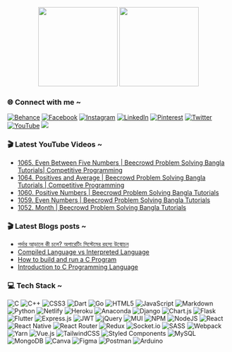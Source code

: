 <p align="center">
<img height="180em" src="https://github-readme-stats-eight-theta.vercel.app/api?username=maruf-sarker&show_icons=true&theme=algolia&include_all_commits=true&count_private=true"/>
<img height="180em" src="https://github-readme-stats-eight-theta.vercel.app/api/top-langs/?username=maruf-sarker&layout=compact&langs_count=8&theme=algolia"/>
</p>

### 🌐 Connect with me ~

[![Behance](https://img.shields.io/badge/Behance-1769ff?logo=behance&logoColor=white)](https://behance.net/mdmarufsarker) 
[![Facebook](https://img.shields.io/badge/Facebook-%231877F2.svg?logo=Facebook&logoColor=white)](https://facebook.com/mdmarufsarkerr) 
[![Instagram](https://img.shields.io/badge/Instagram-%23E4405F.svg?logo=Instagram&logoColor=white)](https://instagram.com/md_maruf_sarker) 
[![LinkedIn](https://img.shields.io/badge/LinkedIn-%230077B5.svg?logo=linkedin&logoColor=white)](https://linkedin.com/in/mdmarufsarker) 
[![Pinterest](https://img.shields.io/badge/Pinterest-%23E60023.svg?logo=Pinterest&logoColor=white)](https://pinterest.com/md_maruf_sarker) 
[![Twitter](https://img.shields.io/badge/Twitter-%231DA1F2.svg?logo=Twitter&logoColor=white)](https://twitter.com/md_marufsarker) 
[![YouTube](https://img.shields.io/badge/YouTube-%23FF0000.svg?logo=YouTube&logoColor=white)](https://www.youtube.com/c/MdMarufSarkerOfficial)
[![](https://visitcount.itsvg.in/api?id=mdmarufsarker&icon=0&color=0)](https://visitcount.itsvg.in)

### 🎬 Latest YouTube Videos ~

<!-- YOUTUBE:START -->
- [1065. Even Between Five Numbers | Beecrowd Problem Solving Bangla Tutorials| Competitive Programming](https://www.youtube.com/watch?v=wklzwS5nA-0)
- [1064. Positives and Average | Beecrowd Problem Solving Bangla Tutorials | Competitive Programming](https://www.youtube.com/watch?v=11tasqLDqIw)
- [1060. Positive Numbers | Beecrowd Problem Solving Bangla Tutorials](https://www.youtube.com/watch?v=QZDL1Zkofps)
- [1059. Even Numbers | Beecrowd Problem Solving Bangla Tutorials](https://www.youtube.com/watch?v=Nd0O5V3VyWo)
- [1052. Month | Beecrowd Problem Solving Bangla Tutorials](https://www.youtube.com/watch?v=lJRUPF-_0xo)
<!-- YOUTUBE:END -->

### 🎬 Latest  Blogs posts ~

<!-- BLOG-POST-LIST:START -->
- [পর্দার আড়ালে কী চলে? অপারেটিং সিস্টেমের রহস্য উন্মোচন](https://dev.to/mdmarufsarker/prdaar-aaddaale-kii-cle-apaarettin-sisttemer-rhsy-unmocn-203o)
- [Compiled Language vs Interpreted Language](https://dev.to/mdmarufsarker/compiled-language-vs-interpreted-language-2o4c)
- [How to build and run a C Program](https://dev.to/mdmarufsarker/si-prograamin-er-haatekhddi-3c3)
- [Introduction to C Programming Language](https://dev.to/mdmarufsarker/si-prograamin-er-haatekhddi-4bdh)
<!-- BLOG-POST-LIST:END -->

### 💻 Tech Stack ~

![C](https://img.shields.io/badge/c-%2300599C.svg?style=for-the-badge&logo=c&logoColor=white) ![C++](https://img.shields.io/badge/c++-%2300599C.svg?style=for-the-badge&logo=c%2B%2B&logoColor=white) ![CSS3](https://img.shields.io/badge/css3-%231572B6.svg?style=for-the-badge&logo=css3&logoColor=white) ![Dart](https://img.shields.io/badge/dart-%230175C2.svg?style=for-the-badge&logo=dart&logoColor=white) ![Go](https://img.shields.io/badge/go-%2300ADD8.svg?style=for-the-badge&logo=go&logoColor=white) ![HTML5](https://img.shields.io/badge/html5-%23E34F26.svg?style=for-the-badge&logo=html5&logoColor=white) ![JavaScript](https://img.shields.io/badge/javascript-%23323330.svg?style=for-the-badge&logo=javascript&logoColor=%23F7DF1E) ![Markdown](https://img.shields.io/badge/markdown-%23000000.svg?style=for-the-badge&logo=markdown&logoColor=white) ![Python](https://img.shields.io/badge/python-3670A0?style=for-the-badge&logo=python&logoColor=ffdd54) ![Netlify](https://img.shields.io/badge/netlify-%23000000.svg?style=for-the-badge&logo=netlify&logoColor=#00C7B7) ![Heroku](https://img.shields.io/badge/heroku-%23430098.svg?style=for-the-badge&logo=heroku&logoColor=white) ![Anaconda](https://img.shields.io/badge/Anaconda-%2344A833.svg?style=for-the-badge&logo=anaconda&logoColor=white) ![Django](https://img.shields.io/badge/django-%23092E20.svg?style=for-the-badge&logo=django&logoColor=white) ![Chart.js](https://img.shields.io/badge/chart.js-F5788D.svg?style=for-the-badge&logo=chart.js&logoColor=white) ![Flask](https://img.shields.io/badge/flask-%23000.svg?style=for-the-badge&logo=flask&logoColor=white) ![Flutter](https://img.shields.io/badge/Flutter-%2302569B.svg?style=for-the-badge&logo=Flutter&logoColor=white) ![Express.js](https://img.shields.io/badge/express.js-%23404d59.svg?style=for-the-badge&logo=express&logoColor=%2361DAFB) ![JWT](https://img.shields.io/badge/JWT-black?style=for-the-badge&logo=JSON%20web%20tokens) ![jQuery](https://img.shields.io/badge/jquery-%230769AD.svg?style=for-the-badge&logo=jquery&logoColor=white) ![MUI](https://img.shields.io/badge/MUI-%230081CB.svg?style=for-the-badge&logo=material-ui&logoColor=white) ![NPM](https://img.shields.io/badge/NPM-%23000000.svg?style=for-the-badge&logo=npm&logoColor=white) ![NodeJS](https://img.shields.io/badge/node.js-6DA55F?style=for-the-badge&logo=node.js&logoColor=white) ![React](https://img.shields.io/badge/react-%2320232a.svg?style=for-the-badge&logo=react&logoColor=%2361DAFB) ![React Native](https://img.shields.io/badge/react_native-%2320232a.svg?style=for-the-badge&logo=react&logoColor=%2361DAFB) ![React Router](https://img.shields.io/badge/React_Router-CA4245?style=for-the-badge&logo=react-router&logoColor=white) ![Redux](https://img.shields.io/badge/redux-%23593d88.svg?style=for-the-badge&logo=redux&logoColor=white) ![Socket.io](https://img.shields.io/badge/Socket.io-black?style=for-the-badge&logo=socket.io&badgeColor=010101) ![SASS](https://img.shields.io/badge/SASS-hotpink.svg?style=for-the-badge&logo=SASS&logoColor=white) ![Webpack](https://img.shields.io/badge/webpack-%238DD6F9.svg?style=for-the-badge&logo=webpack&logoColor=black) ![Yarn](https://img.shields.io/badge/yarn-%232C8EBB.svg?style=for-the-badge&logo=yarn&logoColor=white) ![Vue.js](https://img.shields.io/badge/vuejs-%2335495e.svg?style=for-the-badge&logo=vuedotjs&logoColor=%234FC08D) ![TailwindCSS](https://img.shields.io/badge/tailwindcss-%2338B2AC.svg?style=for-the-badge&logo=tailwind-css&logoColor=white) ![Styled Components](https://img.shields.io/badge/styled--components-DB7093?style=for-the-badge&logo=styled-components&logoColor=white) ![MySQL](https://img.shields.io/badge/mysql-%2300f.svg?style=for-the-badge&logo=mysql&logoColor=white) ![MongoDB](https://img.shields.io/badge/MongoDB-%234ea94b.svg?style=for-the-badge&logo=mongodb&logoColor=white) ![Canva](https://img.shields.io/badge/Canva-%2300C4CC.svg?style=for-the-badge&logo=Canva&logoColor=white) ![Figma](https://img.shields.io/badge/figma-%23F24E1E.svg?style=for-the-badge&logo=figma&logoColor=white) ![Postman](https://img.shields.io/badge/Postman-FF6C37?style=for-the-badge&logo=postman&logoColor=white) ![Arduino](https://img.shields.io/badge/-Arduino-00979D?style=for-the-badge&logo=Arduino&logoColor=white)

